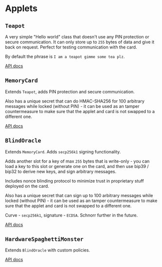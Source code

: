 # Applets

## `Teapot`

A very simple "Hello world" class that doesn't use any PIN protection or secure communication. It can only store up to `255` bytes of data and give it back on request. Perfect for testing communication with the card.

By default the phrase is `I am a teapot gimme some tea plz`.

[API docs](./Teapot.md)

## `MemoryCard`

Extends `Teapot`, adds PIN protection and secure communication.

Also has a unique secret that can do HMAC-SHA256 for 100 arbitrary messages while locked (without PIN) - it can be used as an tamper countermeasure to make sure that the applet and card is not swapped to a different one.

[API docs](./MemoryCard.md)

## `BlindOracle`

Extends `MemoryCard`. Adds `secp256k1` signing functionality.

Adds another slot for a key of max `255` bytes that is write-only - you can load a key to this slot or generate one on the card, and then use bip39 / bip32 to derive new keys, and sign arbitrary messages.

Includes nonce blinding protocol to minimize trust in proprietary stuff deployed on the card.

Also has a unique secret that can sign up to 100 arbitrary messages while locked (without PIN) - it can be used as an tamper countermeasure to make sure that the applet and card is not swapped to a different one.

Curve - `secp256k1`, signature - `ECDSA`. Schnorr further in the future.

[API docs](./BlindOracle.md)

## `HardwareSpaghettiMonster`

Extends `BlindOracle` with custom policies.

[API docs](./HardwareSpaghettiMonster.md)